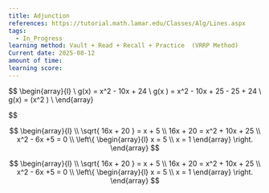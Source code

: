 ```yaml
---
title: Adjunction
references: https://tutorial.math.lamar.edu/Classes/Alg/Lines.aspx
tags:
  - In_Progress
learning method: Vault + Read + Recall + Practice  (VRRP Method)
Current date: 2025-08-12
amount of time: 
learning score:
---
```


$$
\begin{array}{l}  \\
g(x)  = x^2  - 10x +  24    \\
g(x )   =   x^2  - 10x  + 25   - 25  + 24   \\
g(x) =  (x^2 )  \\
\end{array}

$$


$$
\begin{array}{l}  \\
\sqrt{  16x  +  20 }  =  x + 5   \\
16x  +  20    =   x^2   + 10x +  25    \\
x^2  - 6x  +5  = 0 \\
\left\{  \begin{array}{l} 
x = 5  \\
x =  1  
\end{array} \right. 
\end{array}
$$ 


$$ 
\begin{array}{l}  \\
\sqrt{  16x  +  20 }  =  x + 5   \\
16x  +  20    =   x^2   + 10x +  25    \\
x^2  - 6x  +5  = 0 \\
\left\{  \begin{array}{l} 
x = 5  \\
x =  1  
\end{array} \right. 
\end{array}
$$